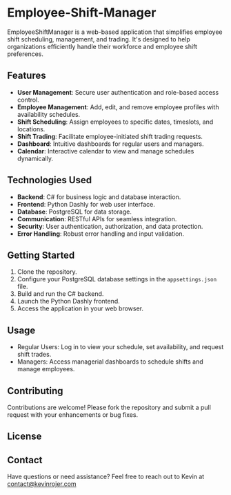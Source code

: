 # Employee-Shift-Manager

EmployeeShiftManager is a web-based application that simplifies employee shift scheduling, management, and trading. It's designed to help organizations efficiently handle their workforce and employee shift preferences.

## Features

- **User Management**: Secure user authentication and role-based access control.
- **Employee Management**: Add, edit, and remove employee profiles with availability schedules.
- **Shift Scheduling**: Assign employees to specific dates, timeslots, and locations.
- **Shift Trading**: Facilitate employee-initiated shift trading requests.
- **Dashboard**: Intuitive dashboards for regular users and managers.
- **Calendar**: Interactive calendar to view and manage schedules dynamically.

## Technologies Used

- **Backend**: C# for business logic and database interaction.
- **Frontend**: Python Dashly for web user interface.
- **Database**: PostgreSQL for data storage.
- **Communication**: RESTful APIs for seamless integration.
- **Security**: User authentication, authorization, and data protection.
- **Error Handling**: Robust error handling and input validation.

## Getting Started

1. Clone the repository.
2. Configure your PostgreSQL database settings in the `appsettings.json` file.
3. Build and run the C# backend.
4. Launch the Python Dashly frontend.
5. Access the application in your web browser.

## Usage

- Regular Users: Log in to view your schedule, set availability, and request shift trades.
- Managers: Access managerial dashboards to schedule shifts and manage employees.

## Contributing

Contributions are welcome! Please fork the repository and submit a pull request with your enhancements or bug fixes.

## License


## Contact

Have questions or need assistance? Feel free to reach out to Kevin at contact@kevinrojer.com
